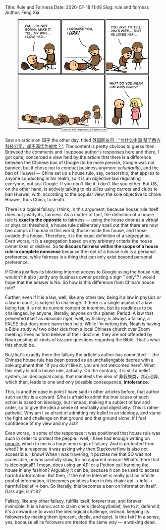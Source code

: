 Title: Rule and Fairness
Date: 2020-07-18 11:48
Slug: rule and fairness
Author: Feng Xia


<figure class="col l6 m6 s12 center">
  <img src="images/funny/telephone_tellmywife.png"/>
</figure>

Saw an article on 知乎 the other day, titled [外国网友问：“为什么中国
禁了西方科技公司，却不满华为被禁？”][2]. The content is pretty obvious
to guess then. Browsed the comments and I suppose author's responses
here and there, I got quite, concerned a view held by the article that
there is a difference between the Chinese ban of Google (to be more
precise, Google was not banned, but it chose not to conduct business
anymore _voluntarily_), and the ban of Huawei &mdash; China set up a
house rule, say, censorship, that applies to anyone conducting in his
realm, so it is an objective law regulating everyone, not just
Google. If you don't like it, I don't like you either. But US, on the
other hand, is actively talking to his _allies_ using carrots and
clubs to ban Huawei, with, according to the popular view, the sole
objective to choke Huawei, thus China, to death.

There is a logical fallacy, I think, in this argument, because house
rule itself does not justify its, fairness. As a matter of fact, the
definition of a house rule is **exactly the opposite** to fairness
&mdash; using the house door as a virtual or physical threshold, a
house rule deliberately spell out that there are now two camps of
human in this world, those inside this house, and those outside this
house. Therefore, it is the exact definition of a segregation. Even
worse, it is a segregation based on any arbitrary criteria the house
owner likes or dislikes. So **to discuss fairness within the scope of
a house rule is complete nonsense** because the root of a house rule
is a personal preference, while fairness is a thing that can only
exist beyond personal preference.

If China justifies its blocking Internet access to Google using the
house rule, wouldn't it also justify any business owner posting a sign
"<whatever racial or sexual identity> only"? I would hope that the
answer is No. So how is this difference from China's house rule?

Further, even if it is a law, well, like any other law, being it a law
in physics or a law in court, is subject to challenge. If there is a
single aspect of a law being fair, it is not its current content or
intention, but its readiness to be challenged, by anyone, literally,
anyone on this planet. Period. A law that presented itself as _absolute
right_, well, by history, is always a fallacy, a FALSE that does more
harm than help. While I'm writing this, Noah is having a Bible study
w/ two older kids from a local Chinese church over Zoom meeting. Even
as firm believe of their doctrine, they are not offended by Noah
posting all kinds of _bizzare_ questions regarding the Bible. That's
what this should be.

But,that's exactly there the fallacy the article's author has
committed &mdash; the Chinese house rule has been posted as an
unchallengable decree with a sole argument that "if you don't like it,
you are not welcomed here". What this really is not a house rule,
actually. On the contrary, it is still a belief system, an ideological
camp, that manifests the idea of 非我族类，其心必异, which then, leads
to one and only possible consequence, **intolerance**.

This, is another case in point I have said in other articles before,
that author such as this is a coward. S/he is afraid to admit the true
cause of such action is based on ideology, but instead, making it a
subject of law and order, so to give the idea a sense of neutrality
and objectivity. This is rather pathetic. Why am I so afraid of
admitting my belief in an ideology, and stand the fight and challenge
on that ground and that ground alone, if I feel confidence of my view
and my act? 

Even worse, in some of the responses it was positioned that house rule
was such in order to protect the people.. well, I have had enough
writing on [people][1], which to me is a huge neon sign of
fallacy. And is protected from what!? In a response it was asking why
then Stackoverflow is also not accessible. I know! When I was
traveling, it puzzles me that SO was not accessible, or was painfully
slow, for no apparent reason! What's there that is ideological!? I
mean, does using an API or a Python call harming the house in any
fashion? Arguably it can be, because it can be used to access harmful
information. But then, if the entire Internet is really just an
infinite pool of information, it becomes pointless then in this chain:
api &rarr; info &rarr; harmful belief &rarr; ban. So literally, this
becomes a ban on information itself. Dark age, isn't it?

Fallacy, like any other fallacy, fulfills itself, forever true, and
forever invincible. It is a heroic act to claim one's ideology/belief,
live to it, defend it; it's a cowardice to avoid the ideological
challenge, instead, keeping its followers by making them ignorant,
docile, and quiet. Is this fair? In a sense, yes, because all its
followers are treated the same way &mdash; a walking dead.

[1]: {filename}/thoughts/people.md
[2]: https://zhuanlan.zhihu.com/p/160928219
